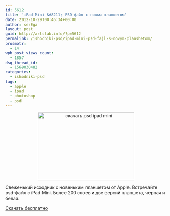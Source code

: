 ```yaml
---
id: 5612
title: 'iPad Mini &#8211; PSD-файл с новым планшетом'
date: 2012-10-29T00:46:34+00:00
author: serEga
layout: post
guid: http://artslab.info/?p=5612
permalink: /ishodniki-psd/ipad-mini-psd-fajl-s-novym-planshetom/
prosmotr:
  - 14
wpb_post_views_count:
  - 1857
dsq_thread_id:
  - 1569030482
categories:
  - ishodniki-psd
tags:
  - apple
  - ipad
  - photoshop
  - psd
---
```

<center>
  <a href="{{site.img_cdn}}/ipad_mini_skachat_psd.jpeg"><img src="{{site.img_cdn}}/ipad_mini_skachat_psd-300x211.jpg" alt="скачать psd ipad mini" title="ipad_mini_skachat_psd" width="300" height="211" class="aligncenter size-medium wp-image-5613" /></a>
</center>

Свеженький исходник с новеньким планшетом от Apple. Встречайте psd-файл с iPad Mini. Более 200 слоев и две версий планшета, черная и белая.

[Скачать бесплатно](http://wellgraphic.deviantart.com/art/Apple-iPad-Mini-PSD-333942556)